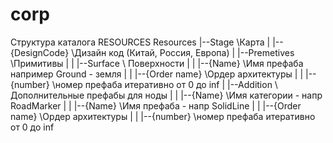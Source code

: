 # corp
Структура каталога RESOURCES
Resources
|--Stage \\Карта 
|  |--{DesignCode} \\Дизайн код (Китай, Россия, Европа)
|     |--Premetives \\Примитивы 
|     |  |--Surface \\ Поверхности
|     |     |--{Name} \\Имя префаба например Ground - земля
|     |        |--{Order name} \\Ордер архитектуры
|     |           |--{number} \\номер префаба итеративно от 0 до inf 
|     |--Addition \\ Дополнительные префабы для ноды
|     |  |--{Name} \\Имя категории - напр RoadMarker
|     |     |--{Name} \\Имя префаба - напр SolidLine
|     |        |--{Order name} \\Ордер архитектуры
|     |           |--{number} \\номер префаба итеративно от 0 до inf 